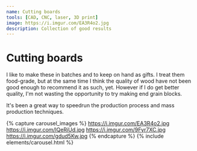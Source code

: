 ```yaml
---
name: Cutting boards
tools: [CAD, CNC, laser, 3D print]
image: https://i.imgur.com/EA3R4o2.jpg
description: Collection of good results
---
```


# Cutting boards

I like to make these in batches and to keep on hand as gifts. I treat them food-grade, but at the same time I think the quality of wood have not been good enough to recommend it as such, yet. However if I do get better quality, I'm not wasting the opportunity to try making end grain blocks.

It's been a great way to speedrun the production process and mass production techniques.

{% capture carousel_images %}
https://i.imgur.com/EA3R4o2.jpg
https://i.imgur.com/lQeRiUd.jpg
https://i.imgur.com/9Fyr7XC.jpg
https://i.imgur.com/gdud5Kw.jpg
{% endcapture %}
{% include elements/carousel.html %}